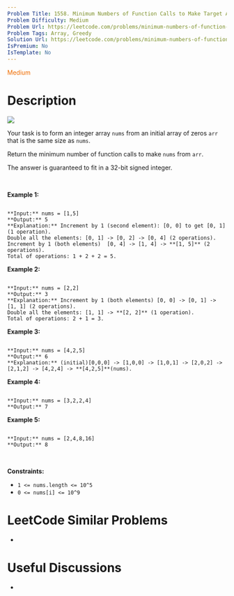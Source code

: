```yaml
---
Problem Title: 1558. Minimum Numbers of Function Calls to Make Target Array
Problem Difficulty: Medium
Problem Url: https://leetcode.com/problems/minimum-numbers-of-function-calls-to-make-target-array/
Problem Tags: Array, Greedy
Solution Url: https://leetcode.com/problems/minimum-numbers-of-function-calls-to-make-target-array/solution/
IsPremium: No
IsTemplate: No
---
```


<span style="color: rgb(239, 108, 0);">Medium</span>

# Description

![](https://assets.leetcode.com/uploads/2020/07/10/sample_2_1887.png)


Your task is to form an integer array `nums` from an initial array of zeros `arr` that is the same size as `nums`.


Return the minimum number of function calls to make `nums` from `arr`.


The answer is guaranteed to fit in a 32-bit signed integer.


 


**Example 1:**



```

**Input:** nums = [1,5]
**Output:** 5
**Explanation:** Increment by 1 (second element): [0, 0] to get [0, 1] (1 operation).
Double all the elements: [0, 1] -> [0, 2] -> [0, 4] (2 operations).
Increment by 1 (both elements)  [0, 4] -> [1, 4] -> **[1, 5]** (2 operations).
Total of operations: 1 + 2 + 2 = 5.

```

**Example 2:**



```

**Input:** nums = [2,2]
**Output:** 3
**Explanation:** Increment by 1 (both elements) [0, 0] -> [0, 1] -> [1, 1] (2 operations).
Double all the elements: [1, 1] -> **[2, 2]** (1 operation).
Total of operations: 2 + 1 = 3.

```

**Example 3:**



```

**Input:** nums = [4,2,5]
**Output:** 6
**Explanation:** (initial)[0,0,0] -> [1,0,0] -> [1,0,1] -> [2,0,2] -> [2,1,2] -> [4,2,4] -> **[4,2,5]**(nums).

```

**Example 4:**



```

**Input:** nums = [3,2,2,4]
**Output:** 7

```

**Example 5:**



```

**Input:** nums = [2,4,8,16]
**Output:** 8

```

 


**Constraints:**


* `1 <= nums.length <= 10^5`
* `0 <= nums[i] <= 10^9`




# LeetCode Similar Problems

- []()

# Useful Discussions

- []()

